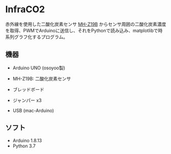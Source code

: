 # InfraCO2

赤外線を使用した二酸化炭素センサ [MH-Z19B](http://myosuploads3.banggood.com/products/20200611/20200611013002MH-Z19CO2Ver1.0.pdf) からセンサ周囲の二酸化炭素濃度を取得、PWMでArduinoに送信し、それをPythonで読み込み、matplotlibで時系列グラフ化するプログラム。

## 機器

- Arduino UNO (osoyoo製)
- MH-Z19B: 二酸化炭素センサ

- ブレッドボード
- ジャンパー x3
- USB (mac-Arduino)

## ソフト

- Arduino 1.8.13
- Python 3.7
